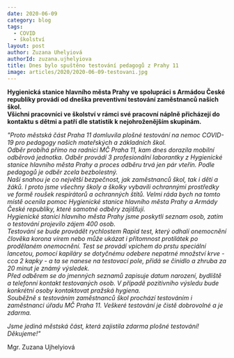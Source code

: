 ```yaml
---
date: 2020-06-09
category: blog
tags: 
  - COVID
  - školství
layout: post
author: Zuzana Uhelyiová
authorId: zuzana.ujhelyiova
title: Dnes bylo spuštěno testování pedagogů z Prahy 11
image: articles/2020/2020-06-09-testovani.jpg
---
```



**Hygienická stanice hlavního města Prahy ve spolupráci s Armádou České republiky provádí od dneška preventivní testování zaměstnanců našich škol. <br>
Všichni pracovníci ve školství v rámci své pracovní náplně přicházejí do kontaktu s dětmi a patří dle statistik k nejohroženějším skupinám.**

*"Proto městská část Praha 11 domluvila plošné testování na nemoc COVID-19 pro pedagogy našich mateřských a základních škol.<br>
Odběr probíhá přímo na radnici MČ Praha 11, kam dnes dorazila mobilní odběrová jednotka. Odběr provádí 3 profesionální laborantky z Hygienické stanice hlavního města Prahy a proces odběru trvá jen pár vteřin. Podle pedagogů je odběr zcela bezbolestný.<br>
Naší snahou je co největší bezpečnost, jak zaměstnanců škol, tak i dětí a žáků. I proto jsme všechny školy a školky vybavili ochrannými prostředky ve formě roušek  respirátorů a ochranných štítů. Velmi ráda bych na tomto místě ocenila pomoc Hygienické stanice hlavního města Prahy a Armády České republiky, které samotné odběry zajišťují.<br>
Hygienické stanici hlavního města Prahy jsme poskytli seznam osob, zatím o testování projevilo zájem 400 osob.<br>
Testování se bude provádět rychlostem Rapid test, který odhalí onemocnění člověka korona virem nebo může ukázat i přítomnost protilátek po prodělaném onemocnění. Test se provádí vpichem do prstu speciální lancetou, pomocí kapiláry se dotyčnému odebere nepatrné množství krve - cca 2 kapky - a ta se nanese na testovací pole, přidá se činidlo a zhruba za 20 minut je známý výsledek.<br>
Před odběrem se do jmenných seznamů zapisuje datum narození, bydliště a telefonní kontakt testovaných osob. V případě pozitivního výsledu bude konkrétní osoby kontaktovat  pražská hygiena.<br>
Souběžně s testováním zaměstnanců škol prochází testováním i zaměstnanci úřadu MČ Praha 11. Veškeré testování je čistě dobrovolné a je zdarma.*

*Jsme jediná městská část, která zajistila zdarma plošné testování! <br>
Děkujeme!"*

Mgr. Zuzana Ujhelyiová
